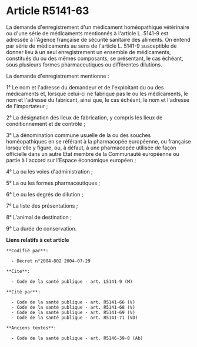 # Article R5141-63

La demande d'enregistrement d'un médicament homéopathique vétérinaire ou d'une série de médicaments mentionnés à l'article L.
5141-9 est adressée à l'Agence française de sécurité sanitaire des aliments. On entend par série de médicaments au sens de
l'article L. 5141-9 susceptible de donner lieu à un seul enregistrement un ensemble de médicaments, constitués du ou des
mêmes composants, se présentant, le cas échéant, sous plusieurs formes pharmaceutiques ou différentes dilutions.

La demande d'enregistrement mentionne :

1° Le nom et l'adresse du demandeur et de l'exploitant du ou des médicaments et, lorsque celui-ci ne fabrique pas le ou les
médicaments, le nom et l'adresse du fabricant, ainsi que, le cas échéant, le nom et l'adresse de l'importateur ;

2° La désignation des lieux de fabrication, y compris les lieux de conditionnement et de contrôle ;

3° La dénomination commune usuelle de la ou des souches homéopathiques en se référant à la pharmacopée européenne, ou
française lorsqu'elle y figure, ou, à défaut, à une pharmacopée utilisée de façon officielle dans un autre Etat membre de la
Communauté européenne ou partie à l'accord sur l'Espace économique européen ;

4° La ou les voies d'administration ;

5° La ou les formes pharmaceutiques ;

6° Le ou les degrés de dilution ;

7° La liste des présentations ;

8° L'animal de destination ;

9° La durée de conservation.

**Liens relatifs à cet article**

	**Codifié par**:

	  - Décret n°2004-802 2004-07-29

	**Cite**:

	  - Code de la santé publique - art. L5141-9 (M)

	**Cité par**:

	  - Code de la santé publique - art. R5141-66 (V)
	  - Code de la santé publique - art. R5141-68 (V)
	  - Code de la santé publique - art. R5141-69 (V)
	  - Code de la santé publique - art. R5141-71 (VD)

	**Anciens textes**:

	  - Code de la santé publique - art. R5146-39-8 (Ab)
